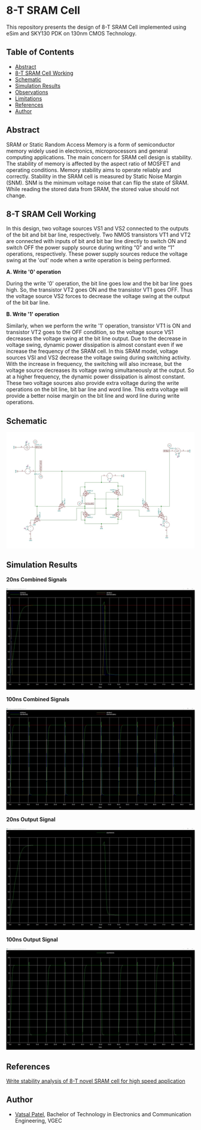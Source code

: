 # 8-T SRAM Cell
This repository presents the design of 8-T SRAM Cell implemented using eSim and SKY130 PDK on 130nm CMOS Technology.

## Table of Contents
- [Abstract](#abstract)
- [8-T SRAM Cell Working](#8-t-sram-cell-working)
- [Schematic](#schematic)
- [Simulation Results](#simulation-results)
- [Observations](#observations)
- [Limitations](#limitations)
- [References](#references)
- [Author](#author)

## Abstract
SRAM or Static Random Access Memory is a form of semiconductor memory widely used in electronics, microprocessors and general computing applications. The main concern for SRAM cell design is stability. The stability of memory is affected by the aspect ratio of MOSFET and operating conditions. Memory stability aims to operate reliably and correctly. Stability in the SRAM cell is measured by Static Noise Margin (SNM). SNM is the minimum voltage noise that can flip the state of SRAM. While reading the stored data from SRAM, the stored value should not change.

## 8-T SRAM Cell Working
In this design, two voltage sources VS1 and VS2 connected to the outputs of the bit and bit bar line, respectively. Two NMOS transistors VT1 and VT2 are connected with inputs of bit and bit bar line directly to switch ON and switch OFF the power supply source during writing “0” and write “1”
operations, respectively. These power supply sources reduce the voltage swing at the 'out' node when a
write operation is being performed. 

**A. Write '0' operation**

During the write '0' operation, the bit line goes low and the bit bar line goes high. So, the transistor VT2 goes ON and the transistor VT1 goes OFF. Thus the voltage source VS2 forces to decrease the voltage swing at the output of the bit bar line. 

**B. Write '1' operation** 

Similarly, when we perform the write '1' operation, transistor VT1 is ON and transistor VT2 goes to the OFF condition, so the voltage source VS1 decreases the voltage swing at the bit line output. Due to the decrease in voltage swing, dynamic power dissipation is almost constant even if we increase the frequency of the SRAM cell. In this SRAM model, voltage sources VSI and VS2 decrease the voltage swing during switching activity. With the increase in frequency, the switching will also increase, but the voltage source decreases its voltage swing simultaneously at the output. So at a higher frequency, the dynamic power dissipation is almost constant. These two voltage sources also provide extra voltage during the write operations on the bit line, bit bar line and word line. This extra voltage will provide a better noise margin on the bit line and word line during write operations.

## Schematic

<img src="https://github.com/PatelVatsalB21/8-T_SRAM_Cell/blob/main/Images/schematic.jpg"/>

## Simulation Results

**20ns Combined Signals**

<img src="https://github.com/PatelVatsalB21/8-T_SRAM_Cell/blob/main/Images/1.jpg"/>

**100ns Combined Signals**

<img src="https://github.com/PatelVatsalB21/8-T_SRAM_Cell/blob/main/Images/2.jpg"/>

**20ns Output Signal**

<img src="https://github.com/PatelVatsalB21/8-T_SRAM_Cell/blob/main/Images/4.jpg"/>

**100ns Output Signal**

<img src="https://github.com/PatelVatsalB21/8-T_SRAM_Cell/blob/main/Images/3.jpg"/>

## References
[Write stability analysis of 8-T novel SRAM cell for high speed application](https://ieeexplore.ieee.org/document/6514460)

## Author
- [Vatsal Patel](https://github.com/patelvatsalb21), Bachelor of Technology in Electronics and Communication Engineering, VGEC

